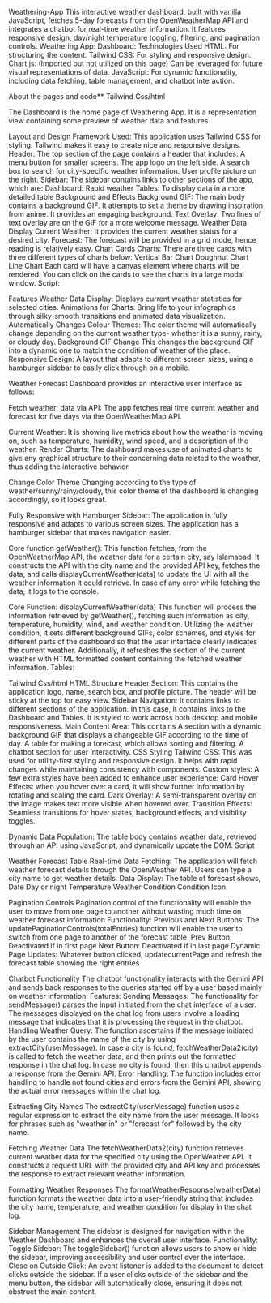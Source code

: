 Weathering-App
This interactive weather dashboard, built with vanilla JavaScript, fetches 5-day forecasts from the OpenWeatherMap API and integrates a chatbot for real-time weather information. It features responsive design, day/night temperature toggling, filtering, and pagination controls. Weathering App: Dashboard: Technologies Used HTML: For structuring the content. Tailwind CSS: For styling and responsive design. Chart.js: (Imported but not utilized on this page) Can be leveraged for future visual representations of data. JavaScript: For dynamic functionality, including data fetching, table management, and chatbot interaction.

About the pages and code** Tailwind Css/html

The Dashboard is the home page of Weathering App. It is a representation view containing some preview of weather data and features.

Layout and Design Framework Used: This application uses Tailwind CSS for styling. Tailwind makes it easy to create nice and responsive designs. Header: The top section of the page contains a header that includes: A menu button for smaller screens. The app logo on the left side. A search box to search for city-specific weather information. User profile picture on the right. Sidebar: The sidebar contains links to other sections of the app, which are: Dashboard: Rapid weather Tables: To display data in a more detailed table Background and Effects Background GIF: The main body contains a background GIF. It attempts to set a theme by drawing inspiration from anime. It provides an engaging background. Text Overlay: Two lines of text overlay are on the GIF for a more welcome message. Weather Data Display Current Weather: It provides the current weather status for a desired city. Forecast: The forecast will be provided in a grid mode, hence reading is relatively easy. Chart Cards Charts: There are three cards with three different types of charts below: Vertical Bar Chart Doughnut Chart Line Chart Each card will have a canvas element where charts will be rendered. You can click on the cards to see the charts in a large modal window. Script:

Features Weather Data Display: Displays current weather statistics for selected cities. Animations for Charts: Bring life to your infographics through silky-smooth transitions and animated data visualization. Automatically Changes Colour Themes: The color theme will automatically change depending on the current weather type- whether it is a sunny, rainy, or cloudy day. Background GIF Change This changes the background GIF into a dynamic one to match the condition of weather of the place. Responsive Design: A layout that adapts to different screen sizes, using a hamburger sidebar to easily click through on a mobile.

Weather Forecast Dashboard provides an interactive user interface as follows:

Fetch weather: data via API: The app fetches real time current weather and forecast for five days via the OpenWeatherMap API.

Current Weather: It is showing live metrics about how the weather is moving on, such as temperature, humidity, wind speed, and a description of the weather. Render Charts: The dashboard makes use of animated charts to give any graphical structure to their concerning data related to the weather, thus adding the interactive behavior.

Change Color Theme Changing according to the type of weather/sunny/rainy/cloudy, this color theme of the dashboard is changing accordingly, so it looks great.

Fully Responsive with Hamburger Sidebar: The application is fully responsive and adapts to various screen sizes. The application has a hamburger sidebar that makes navigation easier.

Core function getWeather(): This function fetches, from the OpenWeatherMap API, the weather data for a certain city, say Islamabad. It constructs the API with the city name and the provided API key, fetches the data, and calls displayCurrentWeather(data) to update the UI with all the weather information it could retrieve. In case of any error while fetching the data, it logs to the console.

Core Function: displayCurrentWeather(data) This function will process the information retrieved by getWeather(), fetching such information as city, temperature, humidity, wind, and weather condition. Utilizing the weather condition, it sets different background GIFs, color schemes, and styles for different parts of the dashboard so that the user interface clearly indicates the current weather. Additionally, it refreshes the section of the current weather with HTML formatted content containing the fetched weather information. Tables:

Tailwind Css/html HTML Structure Header Section: This contains the application logo, name, search box, and profile picture. The header will be sticky at the top for easy view. Sidebar Navigation: It contains links to different sections of the application. In this case, it contains links to the Dashboard and Tables. It is styled to work across both desktop and mobile responsiveness. Main Content Area: This contains A section with a dynamic background GIF that displays a changeable GIF according to the time of day. A table for making a forecast, which allows sorting and filtering. A chatbot section for user interactivity. CSS Styling Tailwind CSS: This was used for utility-first styling and responsive design. It helps with rapid changes while maintaining consistency with components. Custom styles: A few extra styles have been added to enhance user experience: Card Hover Effects: when you hover over a card, it will show further information by rotating and scaling the card. Dark Overlay: A semi-transparent overlay on the image makes text more visible when hovered over. Transition Effects: Seamless transitions for hover states, background effects, and visibility toggles.

Dynamic Data Population: The table body contains weather data, retrieved through an API using JavaScript, and dynamically update the DOM. Script

Weather Forecast Table Real-time Data Fetching: The application will fetch weather forecast details through the OpenWeather API. Users can type a city name to get weather details. Data Display: The table of forecast shows, Date Day or night Temperature Weather Condition Condition Icon

Pagination Controls Pagination control of the functionality will enable the user to move from one page to another without wasting much time on weather forecast information Functionality: Previous and Next Buttons: The updatePaginationControls(totalEntries) function will enable the user to switch from one page to another of the forecast table. Prev Button: Deactivated if in first page Next Button: Deactivated if in last page Dynamic Page Updates: Whatever button clicked, updatecurrentPage and refresh the forecast table showing the right entries.

Chatbot Functionality The chatbot functionality interacts with the Gemini API and sends back responses to the queries started off by a user based mainly on weather information. Features: Sending Messages: The functionality for sendMessage() parses the input initiated from the chat interface of a user. The messages displayed on the chat log from users involve a loading message that indicates that it is processing the request in the chatbot. Handling Weather Query: The function ascertains if the message initiated by the user contains the name of the city by using extractCity(userMessage). In case a city is found, fetchWeatherData2(city) is called to fetch the weather data, and then prints out the formatted response in the chat log. In case no city is found, then this chatbot appends a response from the Gemini API. Error Handling: The function includes error handling to handle not found cities and errors from the Gemini API, showing the actual error messages within the chat log.

Extracting City Names The extractCity(userMessage) function uses a regular expression to extract the city name from the user message. It looks for phrases such as "weather in" or "forecast for" followed by the city name.

Fetching Weather Data The fetchWeatherData2(city) function retrieves current weather data for the specified city using the OpenWeather API. It constructs a request URL with the provided city and API key and processes the response to extract relevant weather information.

Formatting Weather Responses The formatWeatherResponse(weatherData) function formats the weather data into a user-friendly string that includes the city name, temperature, and weather condition for display in the chat log.

Sidebar Management The sidebar is designed for navigation within the Weather Dashboard and enhances the overall user interface. Functionality: Toggle Sidebar: The toggleSidebar() function allows users to show or hide the sidebar, improving accessibility and user control over the interface. Close on Outside Click: An event listener is added to the document to detect clicks outside the sidebar. If a user clicks outside of the sidebar and the menu button, the sidebar will automatically close, ensuring it does not obstruct the main content.
